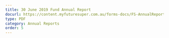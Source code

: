 ```yaml
---
title: 30 June 2019 Fund Annual Report
docurl: https://content.myfuturesuper.com.au/forms-docs/FS-AnnualReport-20191227.pdf
type: PDF
category: Annual Reports
order: 5
---
```

 